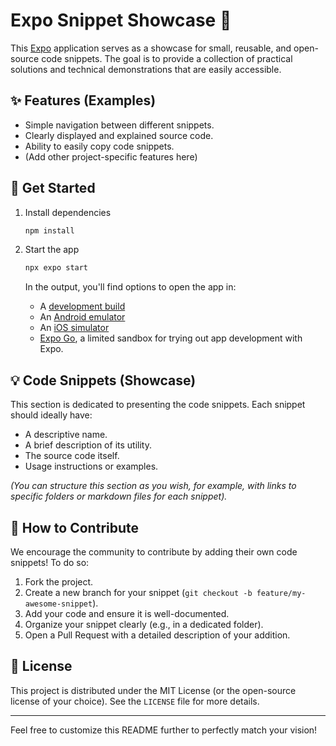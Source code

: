 # Expo Snippet Showcase 👋

This [Expo](https://expo.dev) application serves as a showcase for small, reusable, and open-source code snippets. The goal is to provide a collection of practical solutions and technical demonstrations that are easily accessible.

## ✨ Features (Examples)

*   Simple navigation between different snippets.
*   Clearly displayed and explained source code.
*   Ability to easily copy code snippets.
*   (Add other project-specific features here)

## 🚀 Get Started

1.  Install dependencies

    ```bash
    npm install
    ```

2.  Start the app

    ```bash
    npx expo start
    ```

    In the output, you'll find options to open the app in:

    *   A [development build](https://docs.expo.dev/develop/development-builds/introduction/)
    *   An [Android emulator](https://docs.expo.dev/workflow/android-studio-emulator/)
    *   An [iOS simulator](https://docs.expo.dev/workflow/ios-simulator/)
    *   [Expo Go](https://expo.dev/go), a limited sandbox for trying out app development with Expo.

## 💡 Code Snippets (Showcase)

This section is dedicated to presenting the code snippets. Each snippet should ideally have:

*   A descriptive name.
*   A brief description of its utility.
*   The source code itself.
*   Usage instructions or examples.

*(You can structure this section as you wish, for example, with links to specific folders or markdown files for each snippet).*

## 🤝 How to Contribute

We encourage the community to contribute by adding their own code snippets! To do so:

1.  Fork the project.
2.  Create a new branch for your snippet (`git checkout -b feature/my-awesome-snippet`).
3.  Add your code and ensure it is well-documented.
4.  Organize your snippet clearly (e.g., in a dedicated folder).
5.  Open a Pull Request with a detailed description of your addition.

## 📜 License

This project is distributed under the MIT License (or the open-source license of your choice). See the `LICENSE` file for more details.

---

Feel free to customize this README further to perfectly match your vision!


